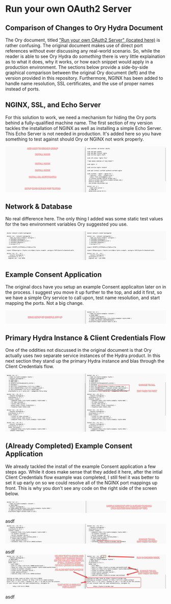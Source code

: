 # Run your own OAuth2 Server

## Comparison of Changes to Ory Hydra Document

The Ory document, titled ["Run your own OAuth2 Server" (located here)](https://www.ory.sh/run-oauth2-server-open-source-api-security/) is rather confusing.  The original document makes use of direct port references without ever discussing any real-world scenario.  So, while the reader is able to see Ory Hydra do _something_ there is very little explaination as to what it does, why it works, or how each snippet would apply in a production environment.  The sections below provide a side-by-side graphical comparison between the original Ory document (left) and the version provided in this repository.  Furthermore, NGINX has been added to handle name resolution, SSL certificates, and the use of proper names instead of ports.

## NGINX, SSL, and Echo Server

For this solution to work, we need a mechanism for hiding the Ory ports behind a fully-qualified machine name.  The first section of my version tackles the installation of NGINX as well as installing a simple Echo Server.  This Echo Server is not needed in production.  It's added here so you have something to test against should Ory or NGINX not work properly.

![NGINX, SSL, and Echo Server](./assets/img/comparison-001.png)

## Network & Database

No real difference here.  The only thing I added was some static test values for the two environment variables Ory suggested you use.

![Network & Database](./assets/img/comparison-002.png)

## Example Consent Application

The original docs have you setup an example Consent applicaiton later on in the process.  I suggest you move it up further to the top, and add it first, so we have a simple Ory service to call upon, test name resolution, and start mapping the ports.  Not a big change.

![Example Consent Application](./assets/img/comparison-003.png)

## Primary Hydra Instance & Client Credentials Flow

One of the oddities not discussed in the original document is that Ory actually uses _two_ separate service instances of the Hydra product.  In this next section they stand up the primary Hydra instance and blas through the Client Credentials flow.

![Primary Hydra Instance](./assets/img/comparison-004.png)

## (Already Completed) Example Consent Application

We already tackled the install of the example Consent application a few steps ago.  While it does make sense that they added it here, after the intial Client Credentials flow example was completed, I still feel it was better to set it up early on so we could resolve all of the NGINX port mappings up front.  This is why you don't see any code on the right side of the screen below.

![(Already Completed) Example Consent Application](./assets/img/comparison-005.png)

asdf
![comparison-006](./assets/img/comparison-006.png)

asdf
![comparison-007](./assets/img/comparison-007.png)

asdf
